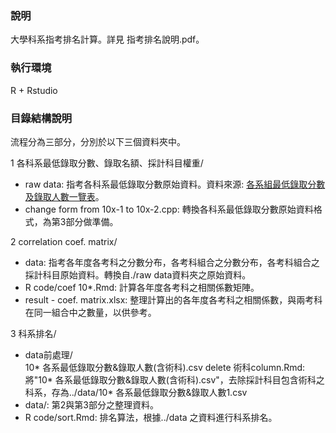 ### 說明
大學科系指考排名計算。詳見 指考排名說明.pdf。

### 執行環境
R + Rstudio

### 目錄結構說明
流程分為三部分，分別於以下三個資料夾中。

1 各科系最低錄取分數、錄取名額、採計科目權重/        
* raw data: 指考各科系最低錄取分數原始資料。資料來源: <a href="https://www.uac.edu.tw/downloads.htm">各系組最低錄取分數及錄取人數一覽表</a>。
* change form from 10x-1 to 10x-2.cpp: 轉換各科系最低錄取分數原始資料格式，為第3部分做準備。

2 correlation coef. matrix/          
* data: 指考各年度各考科之分數分布，各考科組合之分數分布，各考科組合之採計科目原始資料。轉換自./raw data資料夾之原始資料。
* R code/coef 10*.Rmd: 計算各年度各考科之相關係數矩陣。           
* result - coef. matrix.xlsx: 整理計算出的各年度各考科之相關係數，與兩考科在同一組合中之數量，以供參考。

3 科系排名/          
* data前處理/        
  10\* 各系最低錄取分數&錄取人數(含術科).csv
  delete 術科column.Rmd: 將"10\* 各系最低錄取分數&錄取人數(含術科).csv"，去除採計科目包含術科之科系，存為../data/10\* 各系最低錄取分數&錄取人數1.csv             
* data/: 第2與第3部分之整理資料。               
* R code/sort.Rmd: 排名算法，根據../data 之資料進行科系排名。            

